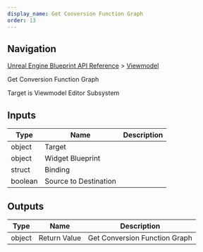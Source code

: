 ```yaml
---
display_name: Get Conversion Function Graph
order: 13
---
```

## Navigation

[Unreal Engine Blueprint API Reference](https://dev.epicgames.com/documentation/en-us/unreal-engine/BlueprintAPI) > [Viewmodel](https://dev.epicgames.com/documentation/en-us/unreal-engine/BlueprintAPI/Viewmodel)

Get Conversion Function Graph

Target is Viewmodel Editor Subsystem

## Inputs

| Type | Name | Description |
| --- | --- | --- |
| object | Target |  |
| object | Widget Blueprint |  |
| struct | Binding |  |
| boolean | Source to Destination |  |

## Outputs

| Type | Name | Description |
| --- | --- | --- |
| object | Return Value | Get Conversion Function Graph |
